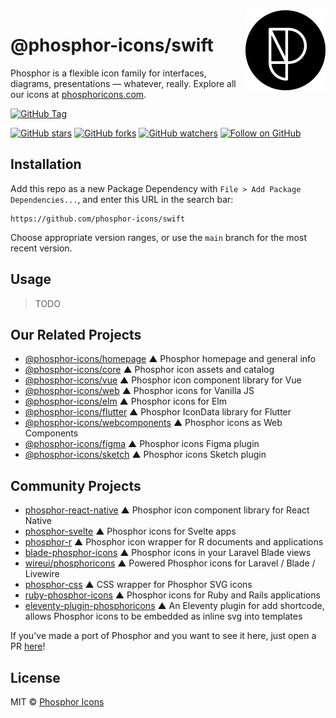 <img src="/meta/phosphor-mark-tight-black.png" width="128" align="right" />

# @phosphor-icons/swift

Phosphor is a flexible icon family for interfaces, diagrams, presentations — whatever, really. Explore all our icons at [phosphoricons.com](https://phosphoricons.com).

[![GitHub Tag](https://img.shields.io/github/v/tag/phosphor-icons/swift?style=flat-square&label=Latest)](https://github.com/phosphor-icons/swift/tags)

[![GitHub stars](https://img.shields.io/github/stars/phosphor-icons/swift?style=flat-square&label=Star)](https://github.com/phosphor-icons/core)
[![GitHub forks](https://img.shields.io/github/forks/phosphor-icons/swift?style=flat-square&label=Fork)](https://github.com/phosphor-icons/core/fork)
[![GitHub watchers](https://img.shields.io/github/watchers/phosphor-icons/swift?style=flat-square&label=Watch)](https://github.com/phosphor-icons/swift)
[![Follow on GitHub](https://img.shields.io/github/followers/rektdeckard?style=flat-square&label=Follow)](https://github.com/rektdeckard)

## Installation

Add this repo as a new Package Dependency with `File > Add Package Dependencies...`, and enter this URL in the search bar:

```
https://github.com/phosphor-icons/swift
```

Choose appropriate version ranges, or use the `main` branch for the most recent version.

## Usage

> TODO

## Our Related Projects

- [@phosphor-icons/homepage](https://github.com/phosphor-icons/homepage) ▲ Phosphor homepage and general info
- [@phosphor-icons/core](https://github.com/phosphor-icons/core) ▲ Phosphor icon assets and catalog
- [@phosphor-icons/vue](https://github.com/phosphor-icons/vue) ▲ Phosphor icon component library for Vue
- [@phosphor-icons/web](https://github.com/phosphor-icons/web) ▲ Phosphor icons for Vanilla JS
- [@phosphor-icons/elm](https://github.com/phosphor-icons/phosphor-elm) ▲ Phosphor icons for Elm
- [@phosphor-icons/flutter](https://github.com/phosphor-icons/flutter) ▲ Phosphor IconData library for Flutter
- [@phosphor-icons/webcomponents](https://github.com/phosphor-icons/webcomponents) ▲ Phosphor icons as Web Components
- [@phosphor-icons/figma](https://github.com/phosphor-icons/figma) ▲ Phosphor icons Figma plugin
- [@phosphor-icons/sketch](https://github.com/phosphor-icons/sketch) ▲ Phosphor icons Sketch plugin

## Community Projects

- [phosphor-react-native](https://github.com/duongdev/phosphor-react-native) ▲ Phosphor icon component library for React Native
- [phosphor-svelte](https://github.com/haruaki07/phosphor-svelte) ▲ Phosphor icons for Svelte apps
- [phosphor-r](https://github.com/dreamRs/phosphoricons) ▲ Phosphor icon wrapper for R documents and applications
- [blade-phosphor-icons](https://github.com/codeat3/blade-phosphor-icons) ▲ Phosphor icons in your Laravel Blade views
- [wireui/phosphoricons](https://github.com/wireui/phosphoricons) ▲ Powered Phosphor icons for Laravel / Blade / Livewire
- [phosphor-css](https://github.com/lucagoslar/phosphor-css) ▲ CSS wrapper for Phosphor SVG icons
- [ruby-phosphor-icons](https://github.com/maful/ruby-phosphor-icons) ▲ Phosphor icons for Ruby and Rails applications
- [eleventy-plugin-phosphoricons](https://github.com/reatlat/eleventy-plugin-phosphoricons) ▲ An Eleventy plugin for add shortcode, allows Phosphor icons to be embedded as inline svg into templates

If you've made a port of Phosphor and you want to see it here, just open a PR [here](https://github.com/phosphor-icons/phosphor-home)!

## License

MIT © [Phosphor Icons](https://github.com/phosphor-icons)

